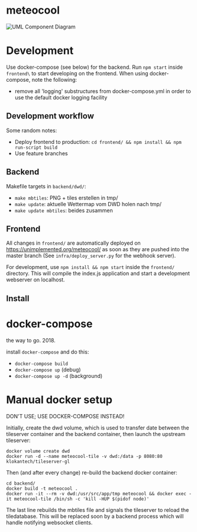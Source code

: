# meteocool

![UML Component Diagram](/doc/meteocool_component.png?raw=true "Component diagram")

# Development

Use docker-compose (see below) for the backend. Run ```npm start``` inside ```frontend\``` to start developing on the frontend. When using
docker-compose, note the following:

* remove all 'logging' substructures from docker-compose.yml in order to use the default docker logging facility

## Development workflow

Some random notes:

* Deploy frontend to production: ```cd frontend/ && npm install && npm run-script build```
* Use feature branches

## Backend

Makefile targets in ```backend/dwd/```:

 - ```make mbtiles```: PNG + tiles erstellen in tmp/
 - ```make update```: aktuelle Wettermap vom DWD holen nach tmp/
 - ```make update mbtiles```: beides zusammen

## Frontend

All changes in ```frontend/``` are automatically deployed on https://unimplemented.org/meteocool/ as soon as they are pushed into the master
branch (See ```infra/deploy_server.py``` for the webhook server).

For development, use ```npm install && npm start``` inside the ```frontend/``` directory. This will compile the index.js application and start a development
webserver on localhost.

## Install

# docker-compose

the way to go. 2018.

install `docker-compose` and do this:

* `docker-compose build`
* `docker-compose up` (debug)
* `docker-compose up -d` (background)


# Manual docker setup

DON'T USE; USE DOCKER-COMPOSE INSTEAD!

Initially, create the dwd volume, which is used to transfer date between the tileserver container and the backend container, then launch the
upstream tileserver:

```
docker volume create dwd
docker run -d --name meteocool-tile -v dwd:/data -p 8080:80 klokantech/tileserver-gl
```

Then (and after every change) re-build the backend docker container:

```
cd backend/
docker build -t meteocool .
docker run -it --rm -v dwd:/usr/src/app/tmp meteocool && docker exec -it meteocool-tile /bin/sh -c 'kill -HUP $(pidof node)'
```

The last line rebuilds the mbtiles file and signals the tileserver to reload the tiledatabase. This will be replaced soon by a backend
process which will handle notifying websocket clients.

